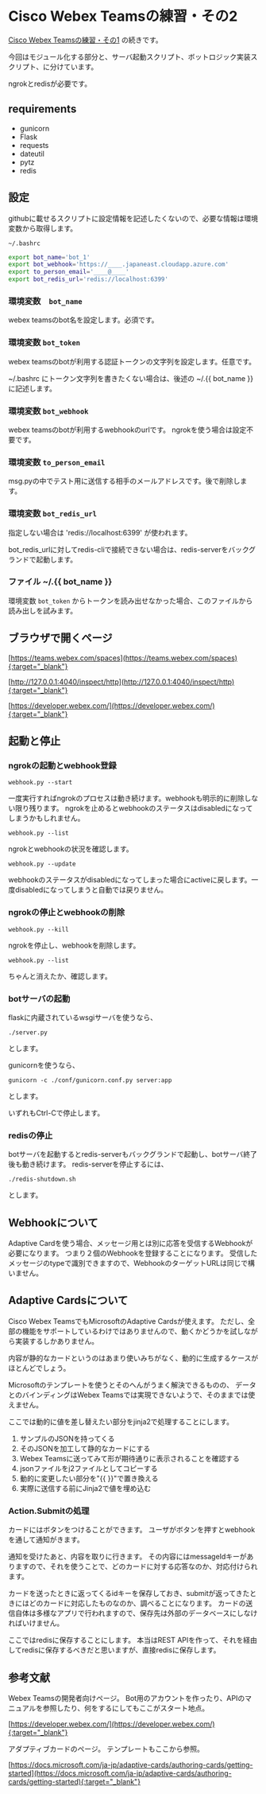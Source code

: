 <!-- markdownlint-disable MD001 -->

# Cisco Webex Teamsの練習・その2

[Cisco Webex Teamsの練習・その1](https://github.com/takamitsu-iida/webex-teams-practice-1) の続きです。

今回はモジュール化する部分と、サーバ起動スクリプト、ボットロジック実装スクリプト、に分けています。

ngrokとredisが必要です。

## requirements

- gunicorn
- Flask
- requests
- dateutil
- pytz
- redis

## 設定

githubに載せるスクリプトに設定情報を記述したくないので、必要な情報は環境変数から取得します。

`~/.bashrc`

```bash
export bot_name='bot_1'
export bot_webhook='https://____.japaneast.cloudapp.azure.com'
export to_person_email='____@____'
export bot_redis_url='redis://localhost:6399'
```

### 環境変数　`bot_name`

webex teamsのbot名を設定します。必須です。

### 環境変数 `bot_token`

webex teamsのbotが利用する認証トークンの文字列を設定します。任意です。

~/.bashrc にトークン文字列を書きたくない場合は、後述の ~/.{{ bot_name }} に記述します。

### 環境変数 `bot_webhook`

webex teamsのbotが利用するwebhookのurlです。
ngrokを使う場合は設定不要です。

### 環境変数 `to_person_email`

msg.pyの中でテスト用に送信する相手のメールアドレスです。後で削除します。

### 環境変数 `bot_redis_url`

指定しない場合は 'redis://localhost:6399' が使われます。

bot_redis_urlに対してredis-cliで接続できない場合は、redis-serverをバックグランドで起動します。

### ファイル ~/.{{ bot_name }}

環境変数 `bot_token` からトークンを読み出せなかった場合、このファイルから読み出しを試みます。

## ブラウザで開くページ

[https://teams.webex.com/spaces](https://teams.webex.com/spaces){:target="_blank"}

[http://127.0.0.1:4040/inspect/http](http://127.0.0.1:4040/inspect/http){:target="_blank"}

[https://developer.webex.com/](https://developer.webex.com/){:target="_blank"}

## 起動と停止

### ngrokの起動とwebhook登録

`webhook.py --start`

一度実行すればngrokのプロセスは動き続けます。webhookも明示的に削除しない限り残ります。
ngrokを止めるとwebhookのステータスはdisabledになってしまうかもしれません。

`webhook.py --list`

ngrokとwebhookの状況を確認します。

`webhook.py --update`

webhookのステータスがdisabledになってしまった場合にactiveに戻します。一度disabledになってしまうと自動では戻りません。

### ngrokの停止とwebhookの削除

`webhook.py --kill`

ngrokを停止し、webhookを削除します。

`webhook.py --list`

ちゃんと消えたか、確認します。

### botサーバの起動

flaskに内蔵されているwsgiサーバを使うなら、

`./server.py`

とします。

gunicornを使うなら、

`gunicorn -c ./conf/gunicorn.conf.py server:app`

とします。

いずれもCtrl-Cで停止します。

### redisの停止

botサーバを起動するとredis-serverもバックグランドで起動し、botサーバ終了後も動き続けます。
redis-serverを停止するには、

`./redis-shutdown.sh`

とします。

## Webhookについて

Adaptive Cardを使う場合、メッセージ用とは別に応答を受信するWebhookが必要になります。
つまり２個のWebhookを登録することになります。
受信したメッセージのtypeで識別できますので、WebhookのターゲットURLは同じで構いません。

## Adaptive Cardsについて

Cisco Webex TeamsでもMicrosoftのAdaptive Cardsが使えます。
ただし、全部の機能をサポートしているわけではありませんので、動くかどうかを試しながら実装するしかありません。

内容が静的なカードというのはあまり使いみちがなく、動的に生成するケースがほとんどでしょう。

Microsoftのテンプレートを使うとそのへんがうまく解決できるものの、
データとのバインディングはWebex Teamsでは実現できないようで、そのままでは使えません。

ここでは動的に値を差し替えたい部分をjinja2で処理することにします。

1. サンプルのJSONを持ってくる
1. そのJSONを加工して静的なカードにする
1. Webex Teamsに送ってみて形が期待通りに表示されることを確認する
1. jsonファイルをj2ファイルとしてコピーする
1. 動的に変更したい部分を"{{ }}"で置き換える
1. 実際に送信する前にJinja2で値を埋め込む

### Action.Submitの処理

カードにはボタンをつけることができます。
ユーザがボタンを押すとwebhookを通して通知がきます。

通知を受けたあと、内容を取りに行きます。
その内容にはmessageIdキーがありますので、それを使うことで、どのカードに対する応答なのか、対応付けられます。

カードを送ったときに返ってくるidキーを保存しておき、submitが返ってきたときにはどのカードに対応したものなのか、調べることになります。
カードの送信自体は多様なアプリで行われますので、保存先は外部のデータベースにしなければいけません。

ここではredisに保存することにします。
本当はREST APIを作って、それを経由してredisに保存するべきだと思いますが、直接redisに保存します。

## 参考文献

Webex Teamsの開発者向けページ。
Bot用のアカウントを作ったり、APIのマニュアルを参照したり、何をするにしてもここがスタート地点。

[https://developer.webex.com/](https://developer.webex.com/){:target="_blank"}

アダプティブカードのページ。
テンプレートもここから参照。

[https://docs.microsoft.com/ja-jp/adaptive-cards/authoring-cards/getting-started](https://docs.microsoft.com/ja-jp/adaptive-cards/authoring-cards/getting-started){:target="_blank"}
